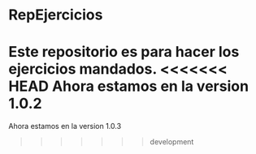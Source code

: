# RepEjercicios
Este repositorio es para hacer los ejercicios mandados.
<<<<<<< HEAD
Ahora estamos en la version 1.0.2
=======
Ahora estamos en la version 1.0.3
>>>>>>> development
